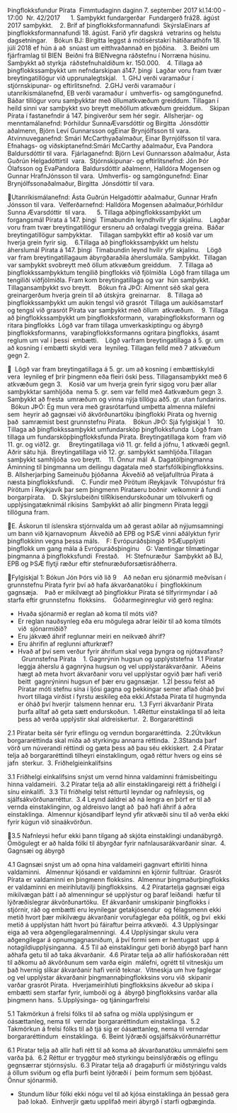 Þingflokksfundur​ ​Pírata 
Fimmtudaginn​ ​daginn​ ​7.​ ​september​ ​2017​ ​kl.​ ​14:00​ ​-​ ​17:00 
Nr.​ ​42/2017 
 
 
1.​ ​Samþykkt​ ​fundargerðar 
Fundargerð​ ​frá​ ​28.​ ​ágúst​ ​2017​ ​samþykkt. 
 
2.​ ​Bríf​ ​af​ ​þingflokksformannafundi 
Skýrsla​ ​Einars​ ​af​ ​þingflokksformannafundi​ ​18.​ ​ágúst.​ ​Farið​ ​yfir​ ​dagskrá 
vetrarins​ ​og​ ​helstu​ ​dagsetningar. 
 
Bókun​ ​BJ:​ ​Birgitta​ ​leggst​ ​á​ ​móti​ ​sérstakri​ ​hátíðarathöfn​ ​18.​ ​júlí​ ​2018​ ​ef​ ​hún​ ​á​ ​að 
snúast​ ​um​ ​eitthvað​ ​annað​ ​en​ ​þjóðina. 
 
3.​ ​Beiðni​ ​um​ ​fjárframlag​ ​til​ ​BIEN 
Beiðni​ ​frá​ ​BIEN​ ​vegna​ ​ráðstefnu​ ​í​ ​Norræna​ ​húsinu.​ ​Samþykkt​ ​að​ ​styrkja 
ráðstefnuhaldið​ ​um​ ​kr.​ ​150.000. 
 
4.​ ​Tillaga​ ​að​ ​þingflokkssamþykkt​ ​um​ ​nefndarskipan​ ​á​ ​147.​ ​þingi 
Lagðar​ ​voru​ ​fram​ ​tvær​ ​breytingatillögur​ ​við​ ​upprunalegt​ ​skjal.  
1.​ ​GHJ​ ​verði​ ​varamaður​ ​í​ ​stjórnskipunar-​ ​og​ ​eftirlitsnefnd. 
2.​ ​GHJ​ ​verði​ ​varamaður​ ​í​ ​utanríkismálanefnd,​ ​EB​ ​verði​ ​varamaður​ ​í 
umhverfis-​ ​og​ ​samgöngunefnd. 
Báðar​ ​tillögur​ ​voru​ ​samþykktar​ ​með​ ​öllum​ ​atkvæðum​ ​greiddum.​ ​Tillagan​ ​í 
heild​ ​sinni​ ​var​ ​samþykkt​ ​svo​ ​breytt​ ​með​ ​öllum​ ​atkvæðum​ ​greiddum. 
 
Skipan​ ​Pírata​ ​í​ ​fastanefndir​ ​á​ ​147.​ ​þingi​ ​verður​ ​sem​ ​hér​ ​segir. 
Allsherjar-​ ​og​ ​menntamálanefnd:​ ​Þórhildur​ ​Sunna​ ​Ævarsdóttir​ ​og​ ​Birgitta 
Jónsdóttir​ ​aðalmenn,​ ​Björn​ ​Leví​ ​Gunnarsson​ ​og​ ​Einar​ ​Brynjólfsson​ ​til​ ​vara. 
Atvinnuveganefnd:​ ​Smári​ ​McCarthy​ ​aðalmaður,​ ​Einar​ ​Byrnjólfsson​ ​til​ ​vara. 
Efnahags-​ ​og​ ​viðskiptanefnd:​ ​Smári​ ​McCarthy​ ​aðalmaður,​ ​Eva​ ​Pandora 
Baldursdóttir​ ​til​ ​vara. 
Fjárlaganefnd:​ ​Björn​ ​Leví​ ​Gunnarsson​ ​aðalmaður,​ ​Ásta​ ​Guðrún​ ​Helgadóttir​ ​til 
vara. 
Stjórnskipunar-​ ​og​ ​eftirlitsnefnd:​ ​Jón​ ​Þór​ ​Ólafsson​ ​og​ ​Eva​ ​Pandora 
Baldursdóttir​ ​aðalmenn,​ ​Halldóra​ ​Mogensen​ ​og​ ​Gunnar​ ​Hrafn​ ​Jónsson​ ​til​ ​vara. 
Umhverfis-​ ​og​ ​samgöngunefnd:​ ​Einar​ ​Brynjólfsson​ ​aðalmaður,​ ​Birgitta 
Jónsdóttir​ ​til​ ​vara. 

Utanríkismálanefnd:​ ​Ásta​ ​Guðrún​ ​Helgadóttir​ ​aðalmaður,​ ​Gunnar​ ​Hrafn 
Jónsson​ ​til​ ​vara. 
Velferðarnefnd:​ ​Halldóra​ ​Mogensen​ ​aðalmaður,​ ​Þórhildur​ ​Sunna​ ​Ævarsdóttir 
til​ ​vara. 
 
 
5.​ ​Tillaga​ ​að​ ​þingflokkssamþykkt​ ​um​ ​forgangsmál​ ​Pírata​ ​á​ ​147.​ ​þingi 
Tímabundin​ ​leynd​ ​hvílir​ ​yfir​ ​skjalinu. 
 
Lagðar​ ​voru​ ​fram​ ​tvær​ ​breytingatillögur​ ​er​ ​sneru​ ​að​ ​orðalagi​ ​tveggja​ ​greina. 
Báðar​ ​breytingatillögur​ ​samþykktar. 
 
Tillagan​ ​samþykkt​ ​eftir​ ​að​ ​kosið​ ​var​ ​um​ ​hverja​ ​grein​ ​fyrir​ ​sig. 
 
6.​ ​Tillaga​ ​að​ ​þingflokkssamþykkt​ ​um​ ​helstu​ ​áherslumál​ ​Pírata​ ​á​ ​147.​ ​þingi 
Tímabundin​ ​leynd​ ​hvílir​ ​yfir​ ​skjalinu. 
 
Lögð​ ​var​ ​fram​ ​breytingatillaga​ ​um​ ​ábyrgðaraðila​ ​áherslumála.​ ​Samþykkt. 
Tillagan​ ​var​ ​samþykkt​ ​svo​ ​breytt​ ​með​ ​öllum​ ​atkvæðum​ ​greiddum. 
 
7.​ ​Tillaga​ ​að​ ​þingflokkssamþykkt​ ​um​ ​tengilið​ ​þingflokks​ ​við​ ​fjölmiðla 
Lögð​ ​fram​ ​tillaga​ ​um​ ​tengiliði​ ​við​ ​fjölmiðla.​ ​Fram​ ​kom​ ​breytingatillaga​ ​og​ ​var 
hún​ ​samþykkt.​ ​Tillagan​ ​samþykkt​ ​svo​ ​breytt. 
 
Bókun​ ​frá​ ​JÞÓ:​ ​Almennt​ ​séð​ ​skal​ ​gera​ ​greinargerð​ ​um​ ​hverja​ ​grein​ ​til​ ​að​ ​útskýra 
greinarnar. 
 
8.​ ​Tillaga​ ​að​ ​þingflokkssamþykkt​ ​um​ ​aukin​ ​tengsl​ ​við​ ​grasrót 
Tillaga​ ​um​ ​aukið​ ​samstarf​ ​og​ ​tengsl​ ​við​ ​grasrót​ ​Pírata​ ​var​ ​samþykkt​ ​með​ ​öllum 
atkvæðum. 
 
9.​ ​Tillaga​ ​að​ ​þingflokkssamþykkt​ ​um​ ​þingflokksformann​, 
varaþingflokksformann​ ​og​ ​ritara​ ​þingflokks 
Lögð​ ​var​ ​fram​ ​tillaga​ ​um​ ​verkaskiptingu​ ​og​ ​ábyrgð​ ​þingflokksformanns, 
varaþingflokksformanns​ ​og​ ​ritara​ ​þingflokks,​ ​ásamt​ ​reglum​ ​um​ ​val​ ​í​ ​þessi 
embætti. 
 
Lögð​ ​var​ ​fram​ ​breytingatillaga​ ​á​ ​5.​ ​gr.​ ​um​ ​að​ ​kosning​ ​í​ ​embætti​ ​skyldi​ ​vera 
leynileg.​ ​Tillagan​ ​felld​ ​með​ ​7​ ​atkvæðum​ ​gegn​ ​2. 

 
Lögð​ ​var​ ​fram​ ​breytingatillaga​ ​á​ ​5.​ ​gr.​ ​um​ ​að​ ​kosning​ ​í​ ​embætti​ ​skyldi​ ​vera 
leynileg​ ​ef​ ​þrír​ ​þingmenn​ ​eða​ ​fleiri​ ​óski​ ​þess.​ ​Tillagan​ ​samþykkt​ ​með​ ​6 
atkvæðum​ ​gegn​ ​3. 
 
Kosið​ ​var​ ​um​ ​hverja​ ​grein​ ​fyrir​ ​sig​ ​og​ ​voru​ ​þær​ ​allar​ ​samþykktar​ ​samhljóða 
nema​ ​5.​ ​gr.​ ​sem​ ​var​ ​felld​ ​með​ ​4​ ​atkvæðum​ ​gegn​ ​3.​ ​ ​Samþykkt​ ​að​ ​fresta 
umræðum​ ​og​ ​vinna​ ​nýja​ ​tillögu​ ​að​ ​5.​ ​gr.​ ​utan​ ​fundarins. 
 
Bókun​ ​JÞÓ:​ ​Ég​ ​mun​ ​vera​ ​með​ ​grasrótarfund​ ​um​ ​þetta​ ​almenna​ ​málefni​ ​sem 
heyrir​ ​að​ ​gagnsæi​ ​við​ ​ákvörðunartöku​ ​í​ ​þingflokki​ ​Pírata​ ​og​ ​hvernig​ ​það 
samræmist​ ​best​ ​grunnstefnu​ ​Pírata. 
 
Bókun​ ​JÞÓ:​ ​Sjá​ ​fylgiskjal​ ​1 
 
10.​ ​Tillaga​ ​að​ ​þingflokkssamþykkt​ ​um​ ​fundarsköp​ ​þingflokksfunda 
Lögð​ ​fram​ ​tillaga​ ​um​ ​fundarsköp​ ​þingflokksfunda​ ​Pírata.​ ​Breytingatillaga​ ​kom 
fram​ ​við​ ​11.​ ​gr.​ ​og​ ​við​ ​12.​ ​gr.  
 
Breytingatillaga​ ​við​ ​11.​ ​gr.​ ​felld​ ​á​ ​jöfnu,​ ​1​ ​atkvæði​ ​gegn​ ​1.​ ​Aðrir​ ​sátu​ ​hjá. 
Breytingatillaga​ ​við​ ​12.​ ​gr.​ ​samþykkt​ ​samhljóða.​ ​Tillagan​ ​samþykkt​ ​samhljóða 
svo​ ​breytt. 
 
11.​ ​Önnur​ ​mál 
A.​ ​Dagatöl​ ​þingmanna 
Áminning​ ​til​ ​þingmanna​ ​um​ ​deilingu​ ​dagatala​ ​með​ ​starfsfólki​ ​þingflokksins. 
 
B.​ ​Allsherjarþing​ ​Sameinuðu​ ​þjóðanna 
Ákveðið​ ​að​ ​velja​ ​fulltrúa​ ​Pírata​ ​á​ ​næsta​ ​þingflokksfundi. 
 
C.​ ​Fundir​ ​með​ ​Pírötum​ ​í​ ​Reykjavík 
Tölvupóstur​ ​frá​ ​Pírötum​ ​í​ ​Reykjavík​ ​þar​ ​sem​ ​þingmenn​ ​Pírata​ ​eru​ ​boðnir 
velkomnir​ ​á​ ​fundi​ ​borgarpírata. 
 
D.​ ​Skýrslubeiðni​ ​til​ ​Ríkisendurskoðunar​ ​um​ ​tölvukerfi​ ​og 
upplýsingatæknimál​ ​ríkisins 
Samþykkt​ ​að​ ​allir​ ​þingmenn​ ​Pírata​ ​leggji​ ​tillöguna​ ​fram. 
 

E.​ ​Áskorun​ ​til​ ​íslenskra​ ​stjórnvalda​ ​um​ ​að​ ​gerast​ ​aðilar​ ​að​ ​nýjum​ ​samningi 
um​ ​bann​ ​við​ ​kjarnavopnum 
Ákveðið​ ​að​ ​EPB​ ​og​ ​ÞSÆ​ ​vinni​ ​að​ ​ályktun​ ​fyrir​ ​þingflokkinn​ ​vegna​ ​þessa​ ​máls. 
 
F:​ ​Evrópuráðsþingið 
ÞSÆ​ ​upplýsti​ ​þingflokk​ ​um​ ​gang​ ​mála​ ​á​ ​Evrópuráðsþinginu 
 
G:​ ​Væntingar​ ​til​ ​mætingar​ ​þingmanna​ ​á​ ​þingflokksfundi 
Frestað. 
 
H:​ ​Stefnuræður 
Samþykkt​ ​að​ ​BJ,​ ​EPB​ ​og​ ​ÞSÆ​ ​flytji​ ​ræður​ ​eftir​ ​stefnuræðu​ ​forsætisráðherra. 
 
 
 
 
 
 

Fylgiskjal​ ​1:​ ​Bókun​ ​Jón​ ​Þórs​ ​við​ ​lið​ ​9 
 
Að​ ​neðan​ ​eru​ ​sjónarmið​ ​með​ ​vísan​ ​í​ ​grunnstefnu​ ​Pírata​ ​fyrir​ ​því​ ​að​ ​hafa​ ​ákvarðanatöku​ ​í 
þingflokkinum​ ​gagnsæja. 
 
Það​ ​er​ ​mikilvægt​ ​að​ ​þingflokkur​ ​Pírata​ ​sé​ ​til​ ​fyrirmyndar​ ​í​ ​að​ ​starfa​ ​eftir​ ​grunnstefnu 
flokksins. 
 
Góðar​ ​meginreglur​ ​við​ ​gerð​ ​reglna: 
- Hvaða​ ​sjónarmið​ ​er​ ​reglan​ ​að​ ​koma​ ​til​ ​móts​ ​við? 
- Er​ ​reglan​ ​nauðsynleg​ ​eða​ ​eru​ ​mögulega​ ​aðrar​ ​leiðir​ ​til​ ​að​ ​koma​ ​til​ ​móts​ ​við 
sjónarmiðið? 
- Eru​ ​jákvæð​ ​áhrif​ ​reglunnar​ ​meiri​ ​en​ ​neikvæð​ ​áhrif? 
- Eru​ ​áhrifin​ ​af​ ​reglunni​ ​afturkræf? 
- Hvað​ ​af​ ​því​ ​sem​ ​verður​ ​fyrir​ ​áhrifum​ ​skal​ ​vega​ ​þyngra​ ​og​ ​njóta​ ​vafans? 
 
 
Grunnstefna​ ​Pírata 
 
1.​ ​Gagnrýnin​ ​hugsun​ ​og​ ​upplýst​ ​stefna 
1.1​ ​Píratar​ ​leggja​ ​áherslu​ ​á​ ​gagnrýna​ ​hugsun​ ​og​ ​vel​ ​upplýstar​ ​ákvarðanir. 
Aðeins​ ​hægt​ ​að​ ​meta​ ​hvort​ ​ákvarðanir​ ​voru​ ​vel​ ​upplýstar​ ​og​ ​við​ ​þær​ ​hafi​ ​verið​ ​beitt 
gagnrýninni​ ​hugsun​ ​ef​ ​þær​ ​eru​ ​gagnsæjar. 
1.2​ ​Í​ ​þessu​ ​felst​ ​að​ ​Píratar​ ​móti​ ​stefnu​ ​sína​ ​í​ ​ljósi​ ​gagna​ ​og​ ​þekkingar​ ​sem​ ​er​ ​aflað​ ​óháð​ ​því 
hvort​ ​tillaga​ ​virðist​ ​í​ ​fyrstu​ ​æskileg​ ​eða​ ​ekki.​ ​Afstaða​ ​Pírata​ ​til​ ​hugmynda​ ​er​ ​óháð​ ​því​ ​hverjir 
talsmenn​ ​hennar​ ​eru. 
1.3​ ​Fyrri​ ​ákvarðanir​ ​Pírata​ ​þurfa​ ​alltaf​ ​að​ ​geta​ ​sætt​ ​endurskoðun. 
1.4​ ​Réttur​ ​einstaklinga​ ​til​ ​að​ ​leita​ ​þess​ ​að​ ​verða​ ​upplýstir​ ​skal​ ​aldrei​ ​skertur. 
2.​ ​Borgararéttindi 

2.1​ ​Píratar​ ​beita​ ​sér​ ​fyrir​ ​eflingu​ ​og​ ​verndun​ ​borgararéttinda. 
2.2​ ​Útvíkkun​ ​borgararéttinda​ ​skal​ ​miða​ ​að​ ​styrkingu​ ​annarra​ ​réttinda. 
2.3​ ​Standa​ ​þarf​ ​vörð​ ​um​ ​núverandi​ ​réttindi​ ​og​ ​gæta​ ​þess​ ​að​ ​þau​ ​séu​ ​ekki​ ​skert. 
2.4​ ​Píratar​ ​telja​ ​að​ ​borgararéttindi​ ​tilheyri​ ​einstaklingum,​ ​og​ ​að​ ​réttur​ ​hvers​ ​og​ ​eins​ ​sé​ ​jafn 
sterkur. 
3.​ ​Friðhelgi​ ​einkalífsins 

3.1​ ​Friðhelgi​ ​einkalífsins​ ​snýst​ ​um​ ​vernd​ ​hinna​ ​valdaminni​ ​frá​ ​misbeitingu​ ​hinna​ ​valdameiri. 
3.2​ ​Píratar​ ​telja​ ​að​ ​allir​ ​einstaklingar​ ​eigi​ ​rétt​ ​á​ ​friðhelgi​ ​í​ ​sínu​ ​einkalífi. 
3.3​ ​Til​ ​friðhelgi​ ​telst​ ​réttur​ ​til​ ​leyndar​ ​og​ ​nafnleysis,​ ​og​ ​sjálfsákvörðunarréttur. 
3.4​ ​Leynd​ ​á​ ​aldrei​ ​að​ ​ná​ ​lengra​ ​en​ ​þörf​ ​er​ ​til​ ​að​ ​vernda​ ​einstaklinginn,​ ​og​ ​aldrei​ ​svo​ ​langt​ ​að 
það​ ​hafi​ ​áhrif​ ​á​ ​aðra​ ​einstaklinga. 
Almennur​ ​kjósandi​ ​þarf​ ​leynd​ ​yfir​ ​atkvæði​ ​sínu​ ​til​ ​að​ ​verða​ ​ekki​ ​fyrir​ ​kúgun​ ​við​ ​sína​ ​ákvörðun. 

3.5​ ​Nafnleysi​ ​hefur​ ​ekki​ ​þann​ ​tilgang​ ​að​ ​skjóta​ ​einstaklingi​ ​undan​ ​ábyrgð. 
Ómögulegt​ ​er​ ​að​ ​halda​ ​fólki​ ​til​ ​ábyrgðar​ ​fyrir​ ​nafnlausar​ ​ákvarðanir​ ​sínar. 
4.​ ​Gagnsæi​ ​og​ ​ábyrgð 

4.1​ ​Gagnsæi​ ​snýst​ ​um​ ​að​ ​opna​ ​hina​ ​valdameiri​ ​gagnvart​ ​eftirliti​ ​hinna​ ​valdaminni.  
Almennur​ ​kjósandi​ ​er​ ​valdaminni​ ​en​ ​kjörnir​ ​fulltrúar. 
Grasrót​ ​Pírata​ ​er​ ​valdaminni​ ​en​ ​þingmenn​ ​flokksins. 
Almennur​ ​þingmaður​ ​þingflokks​ ​er​ ​valdaminni​ ​en​ ​meirihlutavilji​ ​þingflokksins. 
4.2​ ​Píratar​ ​telja​ ​gagnsæi​ ​eiga​ ​mikilvægan​ ​þátt​ ​í​ ​að​ ​almenningur​ ​sé​ ​upplýstur​ ​og​ ​þar​ ​af​ ​leiðandi 
hæfur​ ​til​ ​lýðræðislegrar​ ​ákvörðunartöku. 
Ef​ ​ákvarðanir​ ​um​ ​skipanir​ ​þingflokks​ ​í​ ​stjórnir,​ ​ráð​ ​og​ ​embætti​ ​eru​ ​leynilegar​ ​geta​ ​kjósendur 
og​ ​félagsmenn​ ​ekki​ ​metið​ ​hvort​ ​þær​ ​mikilvægu​ ​ákvarðanir​ ​voru​ ​faglegar​ ​eða​ ​pólitík,​ ​og​ ​því 
ekki​ ​metið​ ​á​ ​upplýstan​ ​hátt​ ​hvort​ ​þú​ ​fáir​ ​aftur​ ​þeirra​ ​atkvæði. 
4.3​ ​Upplýsingar​ ​eiga​ ​að​ ​vera​ ​aðgengilegar​ ​almenningi. 
4.4​ ​Upplýsingar​ ​skulu​ ​vera​ ​aðgengilegar​ ​á​ ​opnum​ ​gagnasniðum,​ ​á​ ​því​ ​formi​ ​sem​ ​er​ ​hentugast 
upp​ ​á​ ​notagildi​ ​upplýsinganna. 
4.5​ ​Til​ ​að​ ​einstaklingur​ ​geti​ ​borið​ ​ábyrgð​ ​þarf​ ​hann​ ​að​ ​hafa​ ​getu​ ​til​ ​að​ ​taka​ ​ákvarðanir. 
4.6​ ​Píratar​ ​telja​ ​að​ ​allir​ ​hafi​ ​óskoraðan​ ​rétt​ ​til​ ​aðkomu​ ​að​ ​ákvörðunum​ ​sem​ ​varða​ ​eigin 
málefni,​ ​og​ ​rétt​ ​til​ ​vitneskju​ ​um​ ​það​ ​hvernig​ ​slíkar​ ​ákvarðanir​ ​hafi​ ​verið​ ​teknar. 
Vitneskja​ ​um​ ​hve​ ​faglegar​ ​og​ ​vel​ ​upplýstar​ ​ákvarðanir​ ​þingmanna​ ​þingflokksins​ ​voru​ ​við 
skipanir​ ​varðar​ ​grasrót​ ​Pírata. 
Hverja​ ​meirihluti​ ​þingflokksins​ ​ákveður​ ​að​ ​skipa​ ​í​ ​embætti​ ​sem​ ​starfar​ ​fyrir,​ ​í​ ​umboði​ ​og​ ​á 
ábyrgð​ ​þingflokksins​ ​varðar​ ​alla​ ​þingmenn​ ​hans. 
5.​ ​Upplýsinga-​ ​og​ ​tjáningarfrelsi 

5.1​ ​Takmörkun​ ​á​ ​frelsi​ ​fólks​ ​til​ ​að​ ​safna​ ​og​ ​miðla​ ​upplýsingum​ ​er​ ​óásættanleg,​ ​nema​ ​til 
verndar​ ​borgararéttindum​ ​einstaklinga. 
5.2​ ​Takmörkun​ ​á​ ​frelsi​ ​fólks​ ​til​ ​að​ ​tjá​ ​sig​ ​er​ ​óásættanleg,​ ​nema​ ​til​ ​verndar​ ​borgararéttindum 
einstaklinga. 
6.​ ​Beint​ ​lýðræði​ ​og​ ​sjálfsákvörðunarréttur 

6.1​ ​Píratar​ ​telja​ ​að​ ​allir​ ​hafi​ ​rétt​ ​til​ ​að​ ​koma​ ​að​ ​ákvarðanatöku​ ​um​ ​málefni​ ​sem​ ​varða​ ​þá. 
6.2​ ​Réttur​ ​er​ ​tryggður​ ​með​ ​styrkingu​ ​beins​ ​lýðræðis​ ​og​ ​eflingu​ ​gegnsærrar​ ​stjórnsýslu. 
6.3​ ​Píratar​ ​telja​ ​að​ ​draga​ ​þurfi​ ​úr​ ​miðstýringu​ ​valds​ ​á​ ​öllum​ ​sviðum​ ​og​ ​efla​ ​þurfi​ ​beint​ ​lýðræði​ ​í 
þeim​ ​formum​ ​sem​ ​bjóðast.  
 
Önnur​ ​sjónarmið. 
 
- Stundum​ ​líður​ ​fólki​ ​ekki​ ​nógu​ ​vel​ ​til​ ​að​ ​kjósa​ ​einstaklinga​ ​án​ ​þess​ ​að​ ​gera​ ​það​ ​lokað. 
Einhverjir​ ​gætu​ ​upplifað​ ​meiri​ ​ábyrgð​ ​í​ ​starfi​ ​og​ ​þæginda. 
 

